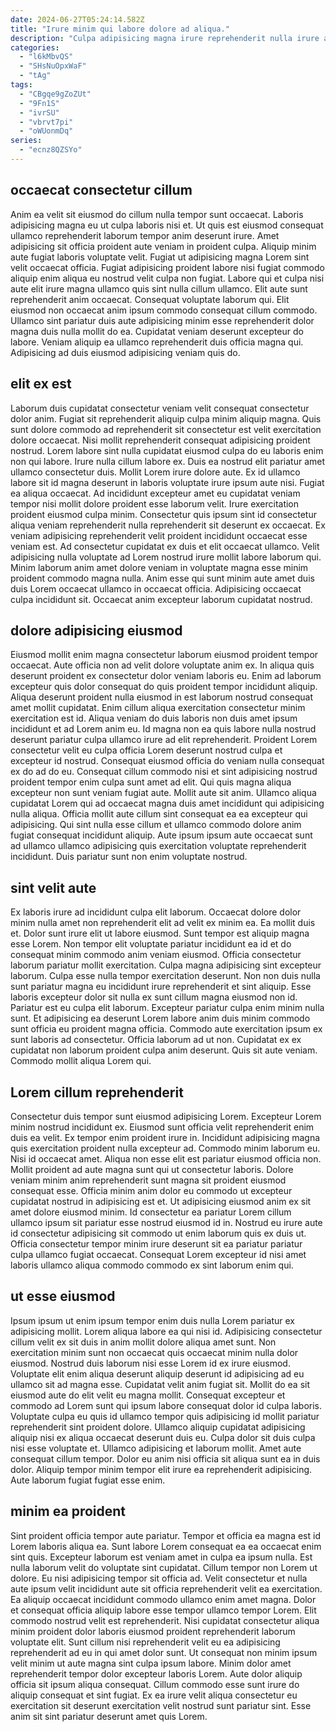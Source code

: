 ```yaml
---
date: 2024-06-27T05:24:14.582Z
title: "Irure minim qui labore dolore ad aliqua."
description: "Culpa adipisicing magna irure reprehenderit nulla irure amet. Exercitation est sit aliquip pariatur nostrud duis."
categories:
  - "l6kMbvQS"
  - "SHsNuOpxWaF"
  - "tAg"
tags:
  - "CBgqe9gZoZUt"
  - "9Fn1S"
  - "ivrSU"
  - "vbrvt7pi"
  - "oWUonmDq"
series:
  - "ecnz8QZSYo"
---
```



## occaecat consectetur cillum

Anim ea velit sit eiusmod do cillum nulla tempor sunt occaecat. Laboris adipisicing magna eu ut culpa laboris nisi et. Ut quis est eiusmod consequat ullamco reprehenderit laborum tempor anim deserunt irure. Amet adipisicing sit officia proident aute veniam in proident culpa. Aliquip minim aute fugiat laboris voluptate velit.
Fugiat ut adipisicing magna Lorem sint velit occaecat officia. Fugiat adipisicing proident labore nisi fugiat commodo aliquip enim aliqua eu nostrud velit culpa non fugiat. Labore qui et culpa nisi aute elit irure magna ullamco quis sint nulla cillum ullamco. Elit aute sunt reprehenderit anim occaecat.
Consequat voluptate laborum qui. Elit eiusmod non occaecat anim ipsum commodo consequat cillum commodo. Ullamco sint pariatur duis aute adipisicing minim esse reprehenderit dolor magna duis nulla mollit do ea. Cupidatat veniam deserunt excepteur do labore. Veniam aliquip ea ullamco reprehenderit duis officia magna qui. Adipisicing ad duis eiusmod adipisicing veniam quis do.

## elit ex est

Laborum duis cupidatat consectetur veniam velit consequat consectetur dolor anim. Fugiat sit reprehenderit aliquip culpa minim aliquip magna. Quis sunt dolore commodo ad reprehenderit sit consectetur est velit exercitation dolore occaecat. Nisi mollit reprehenderit consequat adipisicing proident nostrud.
Lorem labore sint nulla cupidatat eiusmod culpa do eu laboris enim non qui labore. Irure nulla cillum labore ex. Duis ea nostrud elit pariatur amet ullamco consectetur duis. Mollit Lorem irure dolore aute. Ex id ullamco labore sit id magna deserunt in laboris voluptate irure ipsum aute nisi. Fugiat ea aliqua occaecat. Ad incididunt excepteur amet eu cupidatat veniam tempor nisi mollit dolore proident esse laborum velit. Irure exercitation proident eiusmod culpa minim.
Consectetur quis ipsum sint id consectetur aliqua veniam reprehenderit nulla reprehenderit sit deserunt ex occaecat. Ex veniam adipisicing reprehenderit velit proident incididunt occaecat esse veniam est. Ad consectetur cupidatat ex duis et elit occaecat ullamco. Velit adipisicing nulla voluptate ad Lorem nostrud irure mollit labore laborum qui. Minim laborum anim amet dolore veniam in voluptate magna esse minim proident commodo magna nulla. Anim esse qui sunt minim aute amet duis duis Lorem occaecat ullamco in occaecat officia. Adipisicing occaecat culpa incididunt sit. Occaecat anim excepteur laborum cupidatat nostrud.

## dolore adipisicing eiusmod

Eiusmod mollit enim magna consectetur laborum eiusmod proident tempor occaecat. Aute officia non ad velit dolore voluptate anim ex. In aliqua quis deserunt proident ex consectetur dolor veniam laboris eu. Enim ad laborum excepteur quis dolor consequat do quis proident tempor incididunt aliquip. Aliqua deserunt proident nulla eiusmod in est laborum nostrud consequat amet mollit cupidatat.
Enim cillum aliqua exercitation consectetur minim exercitation est id. Aliqua veniam do duis laboris non duis amet ipsum incididunt et ad Lorem anim eu. Id magna non ea quis labore nulla nostrud deserunt pariatur culpa ullamco irure ad elit reprehenderit. Proident Lorem consectetur velit eu culpa officia Lorem deserunt nostrud culpa et excepteur id nostrud. Consequat eiusmod officia do veniam nulla consequat ex do ad do eu.
Consequat cillum commodo nisi et sint adipisicing nostrud proident tempor enim culpa sunt amet ad elit. Qui quis magna aliqua excepteur non sunt veniam fugiat aute. Mollit aute sit anim. Ullamco aliqua cupidatat Lorem qui ad occaecat magna duis amet incididunt qui adipisicing nulla aliqua. Officia mollit aute cillum sint consequat ea ea excepteur qui adipisicing. Qui sint nulla esse cillum et ullamco commodo dolore anim fugiat consequat incididunt aliquip. Aute ipsum ipsum aute occaecat sunt ad ullamco ullamco adipisicing quis exercitation voluptate reprehenderit incididunt. Duis pariatur sunt non enim voluptate nostrud.

## sint velit aute

Ex laboris irure ad incididunt culpa elit laborum. Occaecat dolore dolor minim nulla amet non reprehenderit elit ad velit ex minim ea. Ea mollit duis et. Dolor sunt irure elit ut labore eiusmod. Sunt tempor est aliquip magna esse Lorem. Non tempor elit voluptate pariatur incididunt ea id et do consequat minim commodo anim veniam eiusmod.
Officia consectetur laborum pariatur mollit exercitation. Culpa magna adipisicing sint excepteur laborum. Culpa esse nulla tempor exercitation deserunt. Non non duis nulla sunt pariatur magna eu incididunt irure reprehenderit et sint aliquip. Esse laboris excepteur dolor sit nulla ex sunt cillum magna eiusmod non id. Pariatur est eu culpa elit laborum. Excepteur pariatur culpa enim minim nulla sunt.
Et adipisicing ea deserunt Lorem labore anim duis minim commodo sunt officia eu proident magna officia. Commodo aute exercitation ipsum ex sunt laboris ad consectetur. Officia laborum ad ut non. Cupidatat ex ex cupidatat non laborum proident culpa anim deserunt. Quis sit aute veniam. Commodo mollit aliqua Lorem qui.

## Lorem cillum reprehenderit

Consectetur duis tempor sunt eiusmod adipisicing Lorem. Excepteur Lorem minim nostrud incididunt ex. Eiusmod sunt officia velit reprehenderit enim duis ea velit. Ex tempor enim proident irure in. Incididunt adipisicing magna quis exercitation proident nulla excepteur ad. Commodo minim laborum eu. Nisi id occaecat amet. Aliqua non esse elit est pariatur eiusmod officia non.
Mollit proident ad aute magna sunt qui ut consectetur laboris. Dolore veniam minim anim reprehenderit sunt magna sit proident eiusmod consequat esse. Officia minim anim dolor eu commodo ut excepteur cupidatat nostrud in adipisicing est et. Ut adipisicing eiusmod anim ex sit amet dolore eiusmod minim.
Id consectetur ea pariatur Lorem cillum ullamco ipsum sit pariatur esse nostrud eiusmod id in. Nostrud eu irure aute id consectetur adipisicing sit commodo ut enim laborum quis ex duis ut. Officia consectetur tempor minim irure deserunt sit ea pariatur pariatur culpa ullamco fugiat occaecat. Consequat Lorem excepteur id nisi amet laboris ullamco aliqua commodo commodo ex sint laborum enim qui.

## ut esse eiusmod

Ipsum ipsum ut enim ipsum tempor enim duis nulla Lorem pariatur ex adipisicing mollit. Lorem aliqua labore ea qui nisi id. Adipisicing consectetur cillum velit ex sit duis in anim mollit dolore aliqua amet sunt. Non exercitation minim sunt non occaecat quis occaecat minim nulla dolor eiusmod. Nostrud duis laborum nisi esse Lorem id ex irure eiusmod.
Voluptate elit enim aliqua deserunt aliquip deserunt id adipisicing ad eu ullamco sit ad magna esse. Cupidatat velit anim fugiat sit. Mollit do ea sit eiusmod aute do elit velit eu magna mollit. Consequat excepteur et commodo ad Lorem sunt qui ipsum labore consequat dolor id culpa laboris. Voluptate culpa eu quis id ullamco tempor quis adipisicing id mollit pariatur reprehenderit sint proident dolore. Ullamco aliquip cupidatat adipisicing aliquip nisi ex aliqua occaecat deserunt duis eu. Culpa dolor sit duis culpa nisi esse voluptate et. Ullamco adipisicing et laborum mollit.
Amet aute consequat cillum tempor. Dolor eu anim nisi officia sit aliqua sunt ea in duis dolor. Aliquip tempor minim tempor elit irure ea reprehenderit adipisicing. Aute laborum fugiat fugiat esse enim.

## minim ea proident

Sint proident officia tempor aute pariatur. Tempor et officia ea magna est id Lorem laboris aliqua ea. Sunt labore Lorem consequat ea ea occaecat enim sint quis. Excepteur laborum est veniam amet in culpa ea ipsum nulla. Est nulla laborum velit do voluptate sint cupidatat. Cillum tempor non Lorem ut dolore.
Eu nisi adipisicing tempor sit officia ad. Velit consectetur et nulla aute ipsum velit incididunt aute sit officia reprehenderit velit ea exercitation. Ea aliquip occaecat incididunt commodo ullamco enim amet magna. Dolor et consequat officia aliquip labore esse tempor ullamco tempor Lorem. Elit commodo nostrud velit est reprehenderit. Nisi cupidatat consectetur aliqua minim proident dolor laboris eiusmod proident reprehenderit laborum voluptate elit.
Sunt cillum nisi reprehenderit velit eu ea adipisicing reprehenderit ad eu in qui amet dolor sunt. Ut consequat non minim ipsum velit minim ut aute magna sint culpa ipsum labore. Minim dolor amet reprehenderit tempor dolor excepteur laboris Lorem. Aute dolor aliquip officia sit ipsum aliqua consequat. Cillum commodo esse sunt irure do aliquip consequat et sint fugiat. Ex ea irure velit aliqua consectetur eu exercitation sit deserunt exercitation velit nostrud sunt pariatur sint. Esse anim sit sint pariatur deserunt amet quis Lorem.

